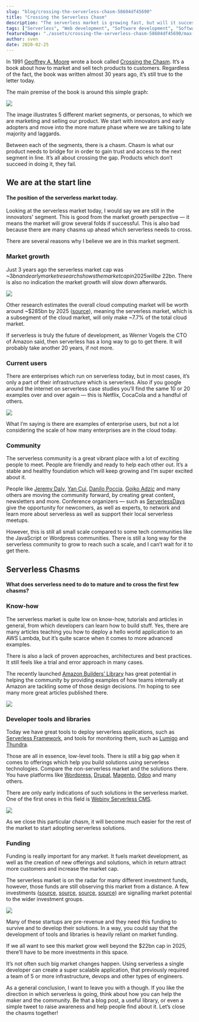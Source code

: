 ```yaml
---
slug: "blog/crossing-the-serverless-chasm-58604df45690"
title: "Crossing the Serverless Chasm"
description: "The serverless market is growing fast, but will it successfully tackle all the challenges along the way to achieve its full potential?"
tags: ["Serverless", "Web development", "Software development", "Software engineering", "Software architecture"]
featureImage: "./assets/crossing-the-serverless-chasm-58604df45690/max-4800-14luyCyf1R5KdxSzi-yQwWA.png"
author: sven
date: 2020-02-25
---
```



In 1991 [Geoffrey A. Moore](https://en.wikipedia.org/wiki/Geoffrey_Moore) wrote a book called [Crossing the Chasm](https://www.amazon.com/Crossing-Chasm-Marketing-High-Tech-Mainstream/dp/0060517123). It’s a book about how to market and sell tech products to customers. Regardless of the fact, the book was written almost 30 years ago, it’s still true to the letter today.

The main premise of the book is around this simple graph:

![](./assets/crossing-the-serverless-chasm-58604df45690/max-4520-1q4rfUGBJMWaBdC0_QLqcqA.png)

The image illustrates 5 different market segments, or personas, to which we are marketing and selling our product. We start with innovators and early adopters and move into the more mature phase where we are talking to late majority and laggards.

Between each of the segments, there is a chasm. Chasm is what our product needs to bridge for in order to gain trust and access to the next segment in line. It’s all about crossing the gap. Products which don’t succeed in doing it, they fail.

## We are at the start line

#### The position of the serverless market today.

Looking at the serverless market today, I would say we are still in the innovators' segment. This is good from the market growth perspective — it means the market will grow several folds if successful. This is also bad because there are many chasms up ahead which serverless needs to cross.

There are several reasons why I believe we are in this market segment.

### Market growth

Just 3 years ago the serverless market cap was ~$3bn and early market research shows the market cap in 2025 will be ~$22bn. There is also no indication the market growth will slow down afterwards.

![](./assets/crossing-the-serverless-chasm-58604df45690/max-2392-15bjxZM64uu5yUzafcV1jLg.png)

Other research estimates the overall cloud computing market will be worth around ~$285bn by 2025 ([source](https://www.prnewswire.com/news-releases/cloud-computing-market-share-is-estimated-to-reach-us-285-3-billion-by-the-end-of-2025--with-a-cagr-of-29-2---valuates-reports-300946299.html)), meaning the serverless market, which is a subsegment of the cloud market, will only make ~7.7% of the total cloud market.

If serverless is truly the future of development, as Werner Vogels the CTO of Amazon said, then serverless has a long way to go to get there. It will probably take another 20 years, if not more.

### Current users

There are enterprises which run on serverless today, but in most cases, it’s only a part of their infrastructure which is serverless. Also if you google around the internet on serverless case studies you’ll find the same 10 or 20 examples over and over again — this is Netflix, CocaCola and a handful of others.

![](./assets/crossing-the-serverless-chasm-58604df45690/max-1276-17aJUrnU8wUgw69kuy57PSg.png)

What I’m saying is there are examples of enterprise users, but not a lot considering the scale of how many enterprises are in the cloud today.

### Community

The serverless community is a great vibrant place with a lot of exciting people to meet. People are friendly and ready to help each other out. It’s a stable and healthy foundation which will keep growing and I’m super excited about it.

People like [Jeremy Daly](https://twitter.com/jeremy_daly), [Yan Cui](https://twitter.com/theburningmonk), [Danilo Poccia](https://twitter.com/danilop), [Gojko Adzic](https://twitter.com/gojkoadzic) and many others are moving the community forward, by creating great content, newsletters and more. Conference organizers — such as [ServerlessDays](https://serverlessdays.io/) give the opportunity for newcomers, as well as experts, to network and learn more about serverless as well as support their local serverless meetups.

However, this is still all small scale compared to some tech communities like the JavaScript or Wordpress communities. There is still a long way for the serverless community to grow to reach such a scale, and I can’t wait for it to get there.

## Serverless Chasms

#### What does serverless need to do to mature and to cross the first few chasms?

### Know-how

The serverless market is quite low on know-how, tutorials and articles in general, from which developers can learn how to build stuff. Yes, there are many articles teaching you how to deploy a hello world application to an AWS Lambda, but it’s quite scarce when it comes to more advanced examples.

There is also a lack of proven approaches, architectures and best practices. It still feels like a trial and error approach in many cases.

The recently launched [Amazon Builders’ Library](https://aws.amazon.com/builders-library/) has great potential in helping the community by providing examples of how teams internally at Amazon are tackling some of those design decisions. I’m hoping to see many more great articles published there.

![](./assets/crossing-the-serverless-chasm-58604df45690/max-3508-1jNeE8oKynp5d_CuXPjZ29Q.png)

### Developer tools and libraries

Today we have great tools to deploy serverless applications, such as [Serverless Framework](https://serverless.com/), and tools for monitoring them, such as [Lumigo](https://lumigo.io/) and [Thundra](https://www.thundra.io/).

Those are all in essence, low-level tools. There is still a big gap when it comes to offerings which help you build solutions using serverless technologies. Compare the non-serverless market and the solutions there. You have platforms like [Wordpress](https://wordpress.org/), [Drupal](https://www.drupal.org/), [Magento](https://magento.com/), [Odoo](https://www.odoo.com/) and many others.

There are only early indications of such solutions in the serverless market. One of the first ones in this field is [Webiny Serverless CMS](https://www.webiny.com/).

![](./assets/crossing-the-serverless-chasm-58604df45690/max-2400-0L0X2jcyoez2uMZxG.jpg)

As we close this particular chasm, it will become much easier for the rest of the market to start adopting serverless solutions.

### Funding

Funding is really important for any market. It fuels market development, as well as the creation of new offerings and solutions, which in return attract more customers and increase the market cap.

The serverless market is on the radar for many different investment funds, however, those funds are still observing this market from a distance. A few investments ([source](https://techcrunch.com/2020/01/16/epsagon-scores-16m-series-a-to-monitor-modern-development-environments/), [source](https://techcrunch.com/2020/01/22/triggermesh/), [source](https://techcrunch.com/2020/01/22/thundra-nabs-4m-series-a-to-secure-and-troubleshoot-serverless-workloads/?utm_source=home&amp;utm_medium=topbar&amp;utm_campaign=Series%20A%20Funding), [source](https://techcrunch.com/2019/10/29/webiny-announces-347k-seed-to-build-open-source-serverless-cms/)) are signalling market potential to the wider investment groups.

![](./assets/crossing-the-serverless-chasm-58604df45690/max-2148-1c0rqIfuxurmJkI_QYrhROw.png)

Many of these startups are pre-revenue and they need this funding to survive and to develop their solutions. In a way, you could say that the development of tools and libraries is heavily reliant on market funding.

If we all want to see this market grow well beyond the $22bn cap in 2025, there’ll have to be more investments in this space.

It’s not often such big market changes happen. Using serverless a single developer can create a super scalable application, that previously required a team of 5 or more infrastructure, devops and other types of engineers.

As a general conclusion, I want to leave you with a though. If you like the direction in which serverless is going, think about how you can help the maker and the community. Be that a blog post, a useful library, or even a simple tweet to raise awareness and help people find about it. Let’s close the chasms together!